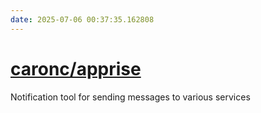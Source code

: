 ```yaml
---
date: 2025-07-06 00:37:35.162808
---
```


# [caronc/apprise](https://github.com/caronc/apprise)

Notification tool for sending messages to various services
